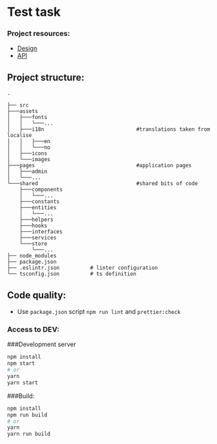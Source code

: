 # Test task

### Project resources:

- [Design]()
- [API]()

## Project structure:
``` 
.

├── src
├───assets
│   ├───fonts
│   │   └───...
│   ├───i18n                              #translations taken from localise
│   │   ├───en
│   │   └───no
│   ├───icons
│   └───images
├───pages                                 #application pages
│   ├───admin
│   └───...
└───shared                                #shared bits of code
    ├───components                        
    │   └───...
    ├───constants
    ├───entities
    │   └───...
    ├───helpers
    ├───hooks
    ├───interfaces
    ├───services
    └───store
        └───...
├── node_modules
├── package.json           
├── .eslintr.json          # linter configuration
└── tsconfig.json          # ts definition
```

## Code quality:

- Use `package.json` script `npm run lint` and `prettier:check`

### Access to DEV:

###Development server

```bash
npm install
npm start
# or
yarn
yarn start
```

###Build:

```bash
npm install
npm run build
# or
yarn
yarn run build
```
